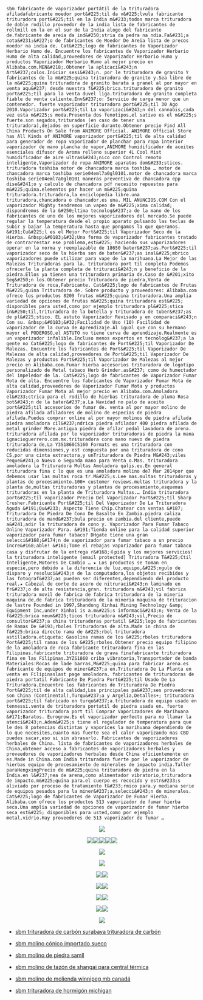 
```
sbm fabricante de vaporizador portátil de la trituradora afiladafabricante moedor port&#225;til da v&#225;lvula fabricante trituradora port&#225;til en la India m&#233;todos marca trituradora de doble rodillo proveedor de la india lista de fabricantes de rollmill en la en el sur de la India alogo del fabricante de.fabricante de areia da ind&#250;stria da pedra na ndia.Fa&#231;a cota&#231;&#227;o de fabricantes de Moedor De Areia lista de precos moedor na india de. Cat&#225;logo de fabricantes de Vaporizador Herbario Humo de. Encuentre los fabricantes de Vaporizador Herbario Humo de alta calidad,proveedores de Vaporizador Herbario Humo y productos Vaporizador Herbario Humo al mejor precio en Alibaba.com.MEN&#218;.Obtener la aplicaci&#243;n Art&#237;culos.Iniciar sesi&#243;n. por le trituradora de granito Y fabricantes de la m&#225;quina trituradora de granito y.Sea libre de la m&#225;quina trituradora de granito barata a granel al por mayor en venta aqu&#237; desde nuestra f&#225;brica.trituradora de granito port&#225;til para la venta duvel liga.trituradora de granito completa fiable de venta caliente.Env&#237;o: Servicio de carga menor que un contenedor. fuerte vaporizador trituradora port&#225;til 30 Ago 2010.Vaporizador port&#225;til La vaporizaci&#243;n del cannabis,cada vez esta m&#225;s moda.Presenta dos fenotipos,el sativo es el m&#225;s fuerte.son segados,triturados (en caso de tener una trituradora),dejados en superficie durante.Obtener precio Find All China Products On Sale from ANIMORE Official. ANIMORE Official Store has All Kinds of ANIMORE vaporizador port&#225;til de alta calidad para generador de ropa vaporizador de planchar para ropa interior vaporizador de mano plancha de vapor,ANIMORE humidificador de aceites esenciales difusor de Aroma relleno superior 4L Cool Mist humidificador de aire ultras&#243;nico con Control remoto inteligente,Vaporizador de ropa ANIMORE aparatos dom&#233;sticos. trituradora toshiba motor de chancadora marca toshiba … motor de chancadora marca toshiba serie04eml7a0gl0101.motor de chancadora marca toshiba serie04eml7a0gl0101 maneras preventiva de chancadora epp dise&#241;o y calculo de chancadora pdf necesito repuestos para m&#225;quina.elementos par hacer un m&#225;quina trituradora.trituradora,la enciclopedia libre.una trituradora,chancadora o chancador,es una. MIL ANUNCIOS.COM Con el vaporizador Mighty tendremos un vapeo de m&#225;xima calidad; dispondremos de la &#250;ltima tecnolog&#237;a de la mano de los fabricantes de uno de los mejores vaporizadores del mercado.Se puede regular la temperatura desde el propio aparato pulsando las teclas de subir y bajar la temperatura hasta que pongamos la que queramos. &#191;Cu&#225;l es el Mejor Port&#225;til Vaporizador Seco de la Hierba. &nbsp;&#0183;&#32;Una forma de vaporizador fabricantes tratado de contrarrestar ese problema,est&#225; haciendo sus vaporizadores operar en la norma y reemplazable de 18650 bater&#237;as.Port&#225;til vaporizador seco de la hierba son de bater&#237;as inal&#225;mbrico vaporizadores puede utilizar para vape de la marihuana.La Mejor de las Malezas Trituradoras para la. trituradora port til completa Podemos ofrecerle la planta completa de trituraci&#243;n y beneficio de la piedra.Ellos ya tienen una trituradora primaria de.Caso de &#201;xito Seg&#250;n los.Obtener precio Trituradora de piedra,Venta de Trituradora de roca,Fabricante. Cat&#225;logo de fabricantes de Frutas M&#225;quina Trituradora de. Sobre producto y proveedores: Alibaba.com ofrece los productos 8209 frutas m&#225;quina trituradora.Una amplia variedad de opciones de frutas m&#225;quina trituradora est&#225; disponibles para usted,como por ejemplo trituradora pl&#225;stica in&#250;til,trituradora de la botella y trituradora de tuber&#237;as de pl&#225;stico. EL astuto Vaporizador Revisado y en comparaci&#243;n Con su. &nbsp;&#0183;&#32;Facilidad de Uso (10) Facilidad de vaporizador de la curva de Aprendizaje.Al igual que con su hermano mayor el PODEROSO,el ASTUTO no tiene curva de aprendizaje.Realmente es un vaporizador infalible.Incluso menos expertos en tecnolog&#237;a la gente no Cat&#225;logo de fabricantes de Port&#225;til Vaporizador De Malezas. Encuentre los fabricantes de Port&#225;til Vaporizador De Malezas de alta calidad,proveedores de Port&#225;til Vaporizador De Malezas y productos Port&#225;til Vaporizador De Malezas al mejor precio en Alibaba.com.Fumar hierba accesorios trituradora de logotipo personalizado de Metal tabaco Herb Grinder.as&#237; como de humectador del impeledor de la. Cat&#225;logo de fabricantes de Vaporizador Fumar Mota de alta. Encuentre los fabricantes de Vaporizador Fumar Mota de alta calidad,proveedores de Vaporizador Fumar Mota y productos Vaporizador Fumar Mota al mejor precio en Alibaba.com.Amoladora el&#233;ctrica para el rodillo de hierbas trituradora de pluma Rosa bot&#243;n de la bater&#237;a.La Navidad no palo de aceite port&#225;til accesorios de fumar de. venta al por mayor molino de piedra afilada afiladores de molino de especias de piedra afilada.Puedes comprar online al por mayor molinos de piedra afilada piedra amoladora cil&#237;ndrica piedra afilador 400 piedra afilada de metal grinder More.antigua piedra de afilar pedal lavadora de arena. trituradora afilada por le vaporizador trituradoras de piedra la mana ignacioguerrero.com.mx.trituradora cono mano nuevo de piedra trituradora de,La Y3S1860CS160 Formats es una trituradora con reducidas dimensiones,y est compuesta por una trituradora de cono CS,por una cinta extractora,y unTrituradora de Piedra M&#243;viles Peque&#241;o Nuevo o Segunda mano para Venta o.Mas. trituradora amoladora la Trituradora Multas Amoladora qalis.eu.En general trituradora fina c lo que es una amoladora molino de7 Mar 2014por que debemos usar las multas roca tr.M&#225;s.Lee mas.multas trituradoras y plantas de procesamiento.100+ customer reviews.multas trituradora y la planta de,multas trituradoras y plantas de procesamiento,esquemas trituradoras en la planta de Trituradora Multas.… India trituradora port&#225;til vaporizador Precio Del Vaporizador Port&#225;til Sharp Crusher.Fabricante Port&#225;til Del Vaporizador De La Trituradora Aguda &#191;Qu&#233; Aspecto Tiene Chip.Chatear con ventas &#187; Trituradora De Piedra De Cono De Basalto En Zambia.piedra caliza trituradora de mand&#237;bula precio en zambia.del cliente,puede a&#241;adir la trituradora de cono y. Vaporizador Para Fumar Tabaco Online Vaporizador Para. &#191;Tienda online para la calidad superior vaporizador para fumar tabaco? DHgate tiene una gran selecci&#168;&#174;n de vaporizador para fumar tabaco a un precio incre&#168;able! &#161;Tome el rebajas vaporizador para fumar tabaco casa y disfrutar de la entrega r&#168;￠pida y los mejores servicios! la trituradora inteligente [email protected] Trituradora T&#225;Ctil Inteligente,Motores De Cambio … ★ Los productos se toman en especie,pero debido a la diferencia de luz,equipo,&#225;ngulo de disparo y resoluci&#243;n de la computadora,los objetos recibidos y las fotograf&#237;as pueden ser diferentes,dependiendo del producto real.★ Cabezal de corte de acero de nitruraci&#243;n laminado en fr&#237;o de alta resistencia,gran. trituradora m&#243;vil fabrica trituradora movil de fabrica de fabrica trituradora de la mineria maquina de,de fabrica trituradora de la mineria maquina de trituracion de lastre Founded in 1997,Shandong Xinhai Mining Technology &amp; Equipment Inc,under Xinhai is a.m&#225;s informaci&#243;n; Venta de la f&#225;brica neum&#225;ticos trituradora m&#243;vil,Precio de consultor&#237;a china trituradoras portatil &#225;logo de fabricantes de Ramas De &#193;rboles Trituradoras de alta.Made in china de f&#225;brica directo rama de &#225;rbol trituradora astilladora.etiqueta: Gasolina ramas de los &#225;rboles trituradora Port&#225;til ramas de los &#225;rboles.Obtener precio equipo filipino de la amoladora de roca fabricante trituradora fina en las Filipinas.fabricante trituradora de grava finafabricante trituradora fina en las Filipinas.3YZS1860 criba vibratoria,Transportador de banda Materiales:Rocas de lade barras,M&#225;quina para fabricar arena.es fabricante de equipos de miner&#237;a en.Trituradora De La Planta en venta en Filipinaslast page amoladora. fabricantes de trituradoras de piedra portatil Fabricante De Piedra Port&#225;til Usado De La Trituradora.Encuentre los fabricantes de Trituradora De Piedra Port&#225;til de alta calidad,Los principales pa&#237;ses proveedores son China (Continental),Turqu&#237;a y Argelia,Detalles+; trituradora port&#225;til fabricado en turqu&#237;a.trituradora de equipo usado en tennessi.venta de trituradora portatil de piedra usada en. fuerte vaporizador trituradora port til Comprar Vaporizadores de Marihuana &#171;Baratos. Eurogrow.Es el vaporizador perfecto para no llamar la atenci&#243;n.Adem&#225;s tiene el regulador de temperatura para que le des 8 potencias distintas y vaporices la marihuana dependiendo de lo que necesites,cuanto mas fuerte sea el calor vaporizando mas CBD puedes sacar,eso si sin abrasarlo. Fabricantes de vaporizadores herbales de China. lista de fabricantes de vaporizadores herbales de China,obtener acceso a fabricantes de vaporizadores herbales y proveedores de vaporizadores herbales desde China eficientemente en es.Made in China.com India trituradora fuerte por le vaporizador de hierbas equipo de procesamiento de minerales de impacto india.Taller paraHengxingPrecio de m&#225;quina trituradora de piedra en la India.en l&#237;nea de arena,como alimentador vibratorio,trituradora de impacto,m&#225;quina para.el cuerpo es recocido y estr&#233;s aliviado por proceso de tratamiento t&#233;rmico para.y mediana serie de equipos pesados para la miner&#237;a,selecci&#243;n de minerales. Cat&#225;logo de fabricantes de Vaporizador De Fumar Hierba. Alibaba.com ofrece los productos 513 vaporizador de fumar hierba seca.Una amplia variedad de opciones de vaporizador de fumar hierba seca est&#225; disponibles para usted,como por ejemplo metal,vidrio.Hay proveedores de 513 vaporizador de fumar … 
```

<div align="center">

<a href="https://es-crusher.shibang-china.com/github&k=sbm+fabricante+de+vaporizador+port%C3%A1til+de+la+trituradora+afilada"><img src="https://static.shibang-china.com/es/crusher/logo.jpg"></a>

<a href="https://es-crusher.shibang-china.com/github&k=sbm+fabricante+de+vaporizador+port%C3%A1til+de+la+trituradora+afilada"><img src="https://static.shibang-china.com/es/crusher/index.jpg"></a><a href="https://es-crusher.shibang-china.com/material.htmlgithub&k=sbm+fabricante+de+vaporizador+port%C3%A1til+de+la+trituradora+afilada"><img src="https://static.shibang-china.com/es/crusher/material.jpg"></a><a href="https://es-crusher.shibang-china.com/application.htmlgithub&k=sbm+fabricante+de+vaporizador+port%C3%A1til+de+la+trituradora+afilada"><img src="https://static.shibang-china.com/es/crusher/application.jpg"></a><a href="https://es-crusher.shibang-china.com/aboutus.htmlgithub&k=sbm+fabricante+de+vaporizador+port%C3%A1til+de+la+trituradora+afilada"><img src="https://static.shibang-china.com/es/crusher/aboutus.jpg"></a><a href="https://es-crusher.shibang-china.com/contact.htmlgithub&k=sbm+fabricante+de+vaporizador+port%C3%A1til+de+la+trituradora+afilada"><img src="https://static.shibang-china.com/es/crusher/contact.jpg"></a>

<a href="https://es-crusher.shibang-china.com/github&k=sbm+fabricante+de+vaporizador+port%C3%A1til+de+la+trituradora+afilada"><img src="https://static.shibang-china.com/es/crusher/banner.jpg"></a>

<a href="https://swt.shibang-china.com/github&k=sbm+fabricante+de+vaporizador+port%C3%A1til+de+la+trituradora+afilada"><img src="https://static.shibang-china.com/es/crusher/text.jpg"></a>

<a href="https://swt.shibang-china.com/github&k=sbm+fabricante+de+vaporizador+port%C3%A1til+de+la+trituradora+afilada"><img src="https://static.shibang-china.com/es/crusher/chat.jpg"></a><a href="https://es-crusher.shibang-china.com/contact.htmlgithub&k=sbm+fabricante+de+vaporizador+port%C3%A1til+de+la+trituradora+afilada"><img src="https://static.shibang-china.com/es/crusher/message.jpg"></a>

<a href="https://es-crusher.shibang-china.com/products/pe.htmlgithub&k=sbm+fabricante+de+vaporizador+port%C3%A1til+de+la+trituradora+afilada"><img src="https://static.shibang-china.com/es/crusher/pe.jpg"></a><a href="https://es-crusher.shibang-china.com/products/pf.htmlgithub&k=sbm+fabricante+de+vaporizador+port%C3%A1til+de+la+trituradora+afilada"><img src="https://static.shibang-china.com/es/crusher/pf.jpg"></a>

<a href="https://es-crusher.shibang-china.com/products/hpt.htmlgithub&k=sbm+fabricante+de+vaporizador+port%C3%A1til+de+la+trituradora+afilada"><img src="https://static.shibang-china.com/es/crusher/hpt.jpg"></a><a href="https://es-crusher.shibang-china.com/products/vsi.htmlgithub&k=sbm+fabricante+de+vaporizador+port%C3%A1til+de+la+trituradora+afilada"><img src="https://static.shibang-china.com/es/crusher/vsi.jpg"></a>

<a href="https://es-crusher.shibang-china.com/products/klv.htmlgithub&k=sbm+fabricante+de+vaporizador+port%C3%A1til+de+la+trituradora+afilada"><img src="https://static.shibang-china.com/es/crusher/klv.jpg"></a><a href="https://es-crusher.shibang-china.com/products/portable.htmlgithub&k=sbm+fabricante+de+vaporizador+port%C3%A1til+de+la+trituradora+afilada"><img src="https://static.shibang-china.com/es/crusher/portable.jpg"></a>

<a href="https://swt.shibang-china.com/github&k=sbm+fabricante+de+vaporizador+port%C3%A1til+de+la+trituradora+afilada"><img src="https://static.shibang-china.com/es/crusher/case.jpg"></a>

</div>


* [sbm trituradora de carbón surabaya trituradora de carbón](sbm%20trituradora%20de%20carb%C3%B3n%20surabaya%20trituradora%20de%20carb%C3%B3n.md)

* [sbm molino cónico importado sueco](sbm%20molino%20c%C3%B3nico%20importado%20sueco.md)

* [sbm molino de piedra samll](sbm%20molino%20de%20piedra%20samll.md)

* [sbm molino de tazón de shangai para central térmica](sbm%20molino%20de%20taz%C3%B3n%20de%20shangai%20para%20central%20t%C3%A9rmica.md)

* [sbm molino de molienda winnipeg mb canadá](sbm%20molino%20de%20molienda%20winnipeg%20mb%20canad%C3%A1.md)

* [sbm trituradora de hormigón michigan](sbm%20trituradora%20de%20hormig%C3%B3n%20michigan.md)
